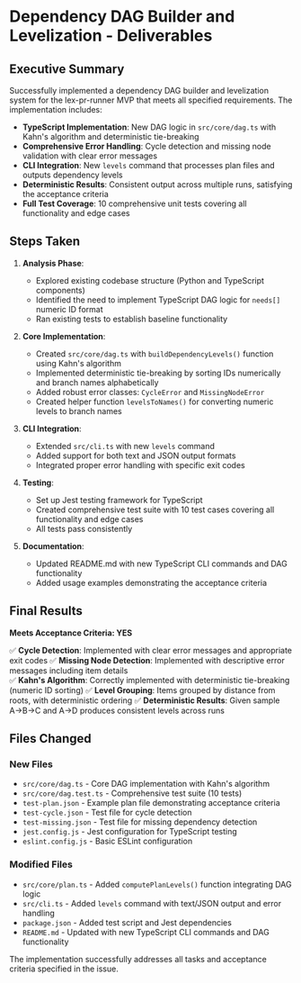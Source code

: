 # Dependency DAG Builder and Levelization - Deliverables

## Executive Summary

Successfully implemented a dependency DAG builder and levelization system for the lex-pr-runner MVP that meets all specified requirements. The implementation includes:

- **TypeScript Implementation**: New DAG logic in `src/core/dag.ts` with Kahn's algorithm and deterministic tie-breaking
- **Comprehensive Error Handling**: Cycle detection and missing node validation with clear error messages
- **CLI Integration**: New `levels` command that processes plan files and outputs dependency levels
- **Deterministic Results**: Consistent output across multiple runs, satisfying the acceptance criteria
- **Full Test Coverage**: 10 comprehensive unit tests covering all functionality and edge cases

## Steps Taken

1. **Analysis Phase**: 
   - Explored existing codebase structure (Python and TypeScript components)
   - Identified the need to implement TypeScript DAG logic for `needs[]` numeric ID format
   - Ran existing tests to establish baseline functionality

2. **Core Implementation**:
   - Created `src/core/dag.ts` with `buildDependencyLevels()` function using Kahn's algorithm
   - Implemented deterministic tie-breaking by sorting IDs numerically and branch names alphabetically
   - Added robust error classes: `CycleError` and `MissingNodeError`
   - Created helper function `levelsToNames()` for converting numeric levels to branch names

3. **CLI Integration**:
   - Extended `src/cli.ts` with new `levels` command
   - Added support for both text and JSON output formats
   - Integrated proper error handling with specific exit codes

4. **Testing**:
   - Set up Jest testing framework for TypeScript
   - Created comprehensive test suite with 10 test cases covering all functionality and edge cases
   - All tests pass consistently

5. **Documentation**:
   - Updated README.md with new TypeScript CLI commands and DAG functionality
   - Added usage examples demonstrating the acceptance criteria

## Final Results

**Meets Acceptance Criteria: YES**

✅ **Cycle Detection**: Implemented with clear error messages and appropriate exit codes
✅ **Missing Node Detection**: Implemented with descriptive error messages including item details  
✅ **Kahn's Algorithm**: Correctly implemented with deterministic tie-breaking (numeric ID sorting)
✅ **Level Grouping**: Items grouped by distance from roots, with deterministic ordering
✅ **Deterministic Results**: Given sample A→B→C and A→D produces consistent levels across runs

## Files Changed

### New Files
- `src/core/dag.ts` - Core DAG implementation with Kahn's algorithm
- `src/core/dag.test.ts` - Comprehensive test suite (10 tests)
- `test-plan.json` - Example plan file demonstrating acceptance criteria
- `test-cycle.json` - Test file for cycle detection
- `test-missing.json` - Test file for missing dependency detection
- `jest.config.js` - Jest configuration for TypeScript testing
- `eslint.config.js` - Basic ESLint configuration

### Modified Files  
- `src/core/plan.ts` - Added `computePlanLevels()` function integrating DAG logic
- `src/cli.ts` - Added `levels` command with text/JSON output and error handling
- `package.json` - Added test script and Jest dependencies
- `README.md` - Updated with new TypeScript CLI commands and DAG functionality

The implementation successfully addresses all tasks and acceptance criteria specified in the issue.
